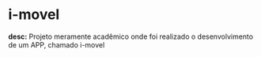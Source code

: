 # i-movel
**desc:** Projeto meramente acadêmico onde foi realizado o desenvolvimento de um APP, chamado i-movel
